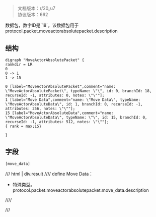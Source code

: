 # <!-- md:samp MoveActorAbsolutePacket -->

> 文档版本：r/20_u7<br/>协议版本：662

<!-- md:samp MoveActorAbsolutePacket -->数据包，数字ID是`18`。该数据包用于protocol.packet.moveactorabsolutepacket.description

## 结构

```viz
digraph "MoveActorAbsolutePacket" {
rankdir = LR
0
0 -> 1
1 -> 15

0 [label="MoveActorAbsolutePacket",comment="name: \"MoveActorAbsolutePacket\", typeName: \"\", id: 0, branchId: 18, recurseId: -1, attributes: 0, notes: \"\""];
1 [label="Move Data",comment="name: \"Move Data\", typeName: \"MoveActorAbsoluteData\", id: 1, branchId: 0, recurseId: -1, attributes: 256, notes: \"\""];
15 [label="MoveActorAbsoluteData",comment="name: \"MoveActorAbsoluteData\", typeName: \"\", id: 15, branchId: 0, recurseId: -1, attributes: 512, notes: \"\""];
{ rank = max;15}

}

```

## 字段

```title='MoveActorAbsolutePacket'
[move_data]
```

/// html | div.result
//// define
Move Data：[<!-- md:samp MoveActorAbsoluteData -->](../types/moveactorabsolutedata.md)

- 特殊类型。protocol.packet.moveactorabsolutepacket.move_data.description


////

///

